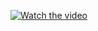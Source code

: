 [![Watch the video](https://img.youtube.com/vi/oJ0Y8lNgrJ8/hqdefault.jpg)](https://www.youtube.com/watch?v=oJ0Y8lNgrJ8)
